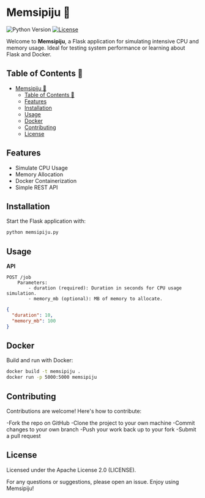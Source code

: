 # Memsipiju 🧠

![Python Version](https://img.shields.io/badge/python-3.8%20%7C%203.9-blue)
[![License](https://img.shields.io/badge/License-Apache%202.0-blue.svg)](LICENSE)

Welcome to **Memsipiju**, a Flask application for simulating intensive CPU and memory usage. Ideal for testing system performance or learning about Flask and Docker.

## Table of Contents 📖
- [Memsipiju 🧠](#memsipiju-)
  - [Table of Contents 📖](#table-of-contents-)
  - [Features](#features)
  - [Installation](#installation)
  - [Usage](#usage)
  - [Docker](#docker)
  - [Contributing](#contributing)
  - [License](#license)

## Features

- Simulate CPU Usage
- Memory Allocation
- Docker Containerization
- Simple REST API

## Installation

Start the Flask application with:

```sh
python memsipiju.py
```

## Usage

**API**

    POST /job
        Parameters: 
            - duration (required): Duration in seconds for CPU usage simulation.
            - memory_mb (optional): MB of memory to allocate.
            
```json
{
  "duration": 10,
  "memory_mb": 100
}
```

## Docker

Build and run with Docker:

```sh
docker build -t memsipiju .
docker run -p 5000:5000 memsipiju
```

## Contributing

Contributions are welcome! Here's how to contribute:

-Fork the repo on GitHub
-Clone the project to your own machine
-Commit changes to your own branch
-Push your work back up to your fork
-Submit a pull request

## License

Licensed under the Apache License 2.0 (LICENSE). 

For any questions or suggestions, please open an issue. Enjoy using Memsipiju!
